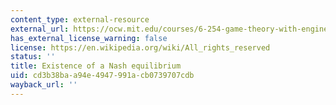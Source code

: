 ```yaml
---
content_type: external-resource
external_url: https://ocw.mit.edu/courses/6-254-game-theory-with-engineering-applications-spring-2010/resources/mit6_254s10_lec05/
has_external_license_warning: false
license: https://en.wikipedia.org/wiki/All_rights_reserved
status: ''
title: Existence of a Nash equilibrium
uid: cd3b38ba-a94e-4947-991a-cb0739707cdb
wayback_url: ''
---
```

